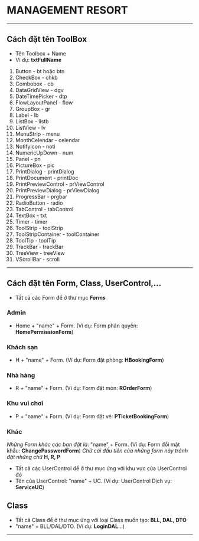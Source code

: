 # MANAGEMENT RESORT
________________________________________________________
## Cách đặt tên ToolBox
- Tên Toolbox + Name
- Ví dụ:  **txtFullName**

1. Button                - bt hoặc btn
2. CheckBox              - chkb
3. Combobox              - cb
4. DataGridView          - dgv
5. DateTimePicker        - dtp
6. FlowLayoutPanel       - flow
7. GroupBox              - gr
8. Label                 - lb
9. ListBox               - listb
10. ListView              - lv
11. MenuStrip             - menu
12. MonthCelendar         - celendar
13. NotifyIcon            - noti
14. NumericUpDown         - num
15. Panel                 - pn
16. PictureBox            - pic
17. PrintDialog           - printDialog
18. PrintDocument         - printDoc
19. PrintPreviewControl   - prViewControl
20. PrintPreviewDialog    - prViewDialog
21. ProgressBar           - prgbar
22. RadioButton           - radio
23. TabControl            - tabControl
24. TextBox               - txt
25. Timer                 - timer
26. ToolStrip             - toolStrip
27. ToolStripContainer    - toolContainer
28. ToolTip               - toolTip
29. TrackBar              - trackBar
30. TreeView              - treeView
31. VScrollBar            - scroll

_______________________________________________________
## Cách đặt tên Form, Class, UserControl,...
- Tất cả các Form để ở thư mục ***Forms***
### Admin
- Home + "name" + Form. (Ví dụ: Form phân quyền: **HomePermissionForm**)
### Khách sạn
- H + "name" + Form. (Ví dụ: Form đặt phòng: **HBookingForm**)
### Nhà hàng
- R + "name" + Form. (Ví dụ: Form đặt món: **ROrderForm**)
### Khu vui chơi
- P + "name" + Form. (Ví dụ: Form đặt vé: **PTicketBookingForm**)
### Khác
*Những Form khác các bạn đặt là*: "name" + Form. (Ví dụ: Form đổi mật khẩu: **ChangePasswordForm**)
*Chữ cái đầu tiên của những form này tránh đặt những chữ* **H, R, P**  

- Tất cả các UserControl để ở thư mục ứng với khu vực của UserControl đó
- Tên của UserControl: "name" + UC. (Ví dụ: UserControl Dịch vụ: **ServiceUC**)

## Class
- Tất cả Class để ở thư mục ứng với loại Class muốn tạo: **BLL, DAL, DTO**
- "name" + BLL/DAL/DTO. (Ví dụ: **LoginDAL**...)
_________________________________________________________
